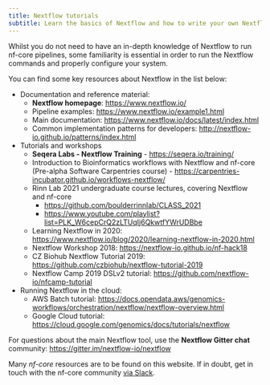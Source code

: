 ```yaml
---
title: Nextflow tutorials
subtitle: Learn the basics of Nextflow and how to write your own Nextflow pipelines.
---
```


Whilst you do not need to have an in-depth knowledge of Nextflow to run nf-core pipelines,
some familiarity is essential in order to run the Nextflow commands and properly configure your system.

You can find some key resources about Nextflow in the list below:

* Documentation and reference material:
  * **Nextflow homepage**: <https://www.nextflow.io/>
  * Pipeline examples: <https://www.nextflow.io/example1.html>
  * Main documentation: <https://www.nextflow.io/docs/latest/index.html>
  * Common implementation patterns for developers: <http://nextflow-io.github.io/patterns/index.html>
* Tutorials and workshops
  * **Seqera Labs - Nextflow Training** - <https://seqera.io/training/>
  * Introduction to Bioinformatics workflows with Nextflow and nf-core (Pre-alpha Software Carpentries course) - <https://carpentries-incubator.github.io/workflows-nextflow/>
  * Rinn Lab 2021 undergraduate course lectures, covering Nextflow and nf-core
    * <https://github.com/boulderrinnlab/CLASS_2021>
    * <https://www.youtube.com/playlist?list=PLK_W6cepCrQ2zLTUqIj6QkwtfYWrUDBbe>
  * Learning Nextflow in 2020: <https://www.nextflow.io/blog/2020/learning-nextflow-in-2020.html>
  * Nextflow Workshop 2018: <https://nextflow-io.github.io/nf-hack18>
  * CZ Biohub Nextflow Tutorial 2019: <https://github.com/czbiohub/nextflow-tutorial-2019>
  * Nextflow Camp 2019 DSLv2 tutorial: <https://github.com/nextflow-io/nfcamp-tutorial>
* Running Nextflow in the cloud:
  * AWS Batch tutorial: <https://docs.opendata.aws/genomics-workflows/orchestration/nextflow/nextflow-overview.html>
  * Google Cloud tutorial: <https://cloud.google.com/genomics/docs/tutorials/nextflow>

For questions about the main Nextflow tool, use the **Nextflow Gitter chat** community:
<https://gitter.im/nextflow-io/nextflow>

Many _nf-core_ resources are to be found on this website.
If in doubt, get in touch with the nf-core community [via Slack](https://nf-co.re/join).
